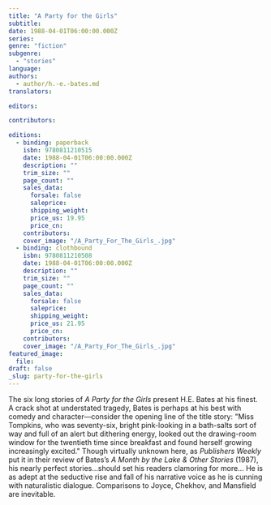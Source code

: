 ```yaml
---
title: "A Party for the Girls"
subtitle:
date: 1988-04-01T06:00:00.000Z
series:
genre: "fiction"
subgenre:
  - "stories"
language:
authors:
  - author/h.-e.-bates.md
translators:

editors:

contributors:

editions:
  - binding: paperback
    isbn: 9780811210515
    date: 1988-04-01T06:00:00.000Z
    description: ""
    trim_size: ""
    page_count: ""
    sales_data:
      forsale: false
      saleprice:
      shipping_weight:
      price_us: 19.95
      price_cn:
    contributors:
    cover_image: "/A_Party_For_The_Girls_.jpg"
  - binding: clothbound
    isbn: 9780811210508
    date: 1988-04-01T06:00:00.000Z
    description: ""
    trim_size: ""
    page_count: ""
    sales_data:
      forsale: false
      saleprice:
      shipping_weight:
      price_us: 21.95
      price_cn:
    contributors:
    cover_image: "/A_Party_For_The_Girls_.jpg"
featured_image:
  file:
draft: false
_slug: party-for-the-girls
---
```


The six long stories of _A Party for the Girls_ present H.E. Bates at his finest. A crack shot at understated tragedy, Bates is perhaps at his best with comedy and character––consider the opening line of the title story: "Miss Tompkins, who was seventy-six, bright pink-looking in a bath-salts sort of way and full of an alert but dithering energy, looked out the drawing-room window for the twentieth time since breakfast and found herself growing increasingly excited." Though virtually unknown here, as _Publishers Weekly_ put it in their review of Bates’s _A Month by the Lake & Other Stories_ (1987), his nearly perfect stories…should set his readers clamoring for more... He is as adept at the seductive rise and fall of his narrative voice as he is cunning with naturalistic dialogue. Comparisons to Joyce, Chekhov, and Mansfield are inevitable.

